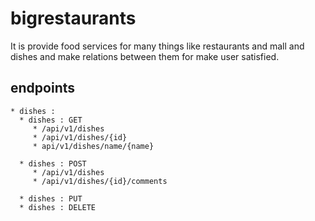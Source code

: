 # bigrestaurants
It is provide food services for many things like restaurants and mall and dishes and make relations between them for make user satisfied.

## endpoints
	* dishes : 
	  * dishes : GET	
		 * /api/v1/dishes
		 * /api/v1/dishes/{id}
		 * api/v1/dishes/name/{name}
	  
	  * dishes : POST
		 * /api/v1/dishes
		 * /api/v1/dishes/{id}/comments
	  
	  * dishes : PUT
	  * dishes : DELETE
			